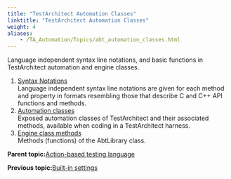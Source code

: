 ```yaml
--- 
title: "TestArchitect Automation Classes"
linktitle: "TestArchitect Automation Classes"
weight: 4
aliases: 
    - /TA_Automation/Topics/abt_automation_classes.html
---
```


Language independent syntax line notations, and basic functions in TestArchitect automation and engine classes.

1.  [Syntax Notations](/TA_Automation/Topics/abt_syntax_notations.html)  
Language independent syntax line notations are given for each method and property in formats resembling those that describe C and C++ API functions and methods.
2.  [Automation classes](/TA_Automation/Topics/abt_methods_abt.html)  
Exposed automation classes of TestArchitect and their associated methods, available when coding in a TestArchitect harness.
3.  [Engine class methods](/TA_Automation/Topics/abtf_Engine_classes.html)  
Methods \(functions\) of the AbtLibrary class.

**Parent topic:**[Action-based testing language](/TA_Automation/Topics/Action_based_testing_language.html)

**Previous topic:**[Built-in settings](/TA_Automation/Topics/bis_Built_in_settings.html)

